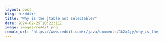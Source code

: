 ```yaml
---
layout: post
blog: "Reddit"
title: "Why is the jtable not selectable?"
date: 2024-02-29T10:22:11Z
image: images/reddit.png
remote_url: "https://www.reddit.com/r/java/comments/1b2x4jy/why_is_the_jtable_not_selectable/"
---
```

